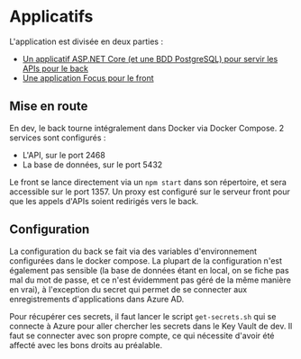 # Applicatifs

L'application est divisée en deux parties :

- [Un applicatif ASP.NET Core (et une BDD PostgreSQL) pour servir les APIs pour le back](./back/readme.md)
- [Une application Focus pour le front](./front/readme.md)

## Mise en route

En dev, le back tourne intégralement dans Docker via Docker Compose. 2 services sont configurés :

- L'API, sur le port 2468
- La base de données, sur le port 5432

Le front se lance directement via un `npm start` dans son répertoire, et sera accessible sur le port 1357. Un proxy est configuré sur le serveur front pour que les appels d'APIs soient redirigés vers le back.

## Configuration

La configuration du back se fait via des variables d'environnement configurées dans le docker compose. La plupart de la configuration n'est également pas sensible (la base de données étant en local, on se fiche pas mal du mot de passe, et ce n'est évidemment pas géré de la même manière en vrai), à l'exception du secret qui permet de se connecter aux enregistrements d'applications dans Azure AD.

Pour récupérer ces secrets, il faut lancer le script `get-secrets.sh` qui se connecte à Azure pour aller chercher les secrets dans le Key Vault de dev. Il faut se connecter avec son propre compte, ce qui nécessite d'avoir été affecté avec les bons droits au préalable.
